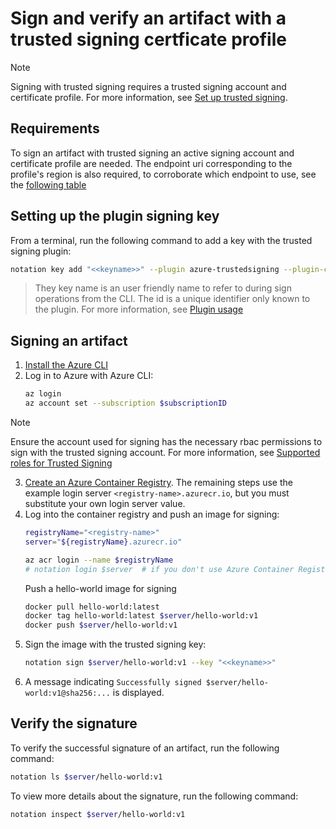 # Sign and verify an artifact with a trusted signing certficate profile

> [!NOTE]
> Signing with trusted signing requires a trusted signing account and certificate profile. For more information, see [Set up trusted signing](https://learn.microsoft.com/en-us/azure/trusted-signing/quickstart).

## Requirements

To sign an artifact with trusted signing an active  signing account and certificate profile are needed. The endpoint uri corresponding to the profile's region is also required, to corroborate which endpoint to use, see the [following table](https://learn.microsoft.com/en-us/azure/trusted-signing/quickstart?tabs=registerrp-portal%2Caccount-portal%2Corgvalidation%2Ccertificateprofile-portal%2Cdeleteresources-portal#azure-regions-that-support-trusted-signing)

## Setting up the plugin signing key

From a terminal, run the following command to add a key with the trusted signing plugin:

```sh
notation key add "<<keyname>>" --plugin azure-trustedsigning --plugin-config accountName="<<trustedSigningAccount>>" --plugin-config certProfile="<<certificateProfile>>" --plugin-config baseUrl="<<endpointUri>>" --id "<<keyid>>"
```

> They key name is an user friendly name to refer to during sign operations from the CLI. The id is a unique identifier only known to the plugin. For more information, see [Plugin usage](https://github.com/notaryproject/specifications/blob/v1.0.0/specs/plugin-extensibility.md#using-a-plugin-for-signing)


## Signing an artifact

1. [Install the Azure CLI](https://learn.microsoft.com/cli/azure/install-azure-cli)
2. Log in to Azure with Azure CLI:
   ```sh
   az login
   az account set --subscription $subscriptionID
   ```
> [!NOTE]
> Ensure the account used for signing has the necessary rbac permissions to sign with the trusted signing account.
> For more information, see [Supported roles for Trusted Signing](https://learn.microsoft.com/en-us/azure/trusted-signing/tutorial-assign-roles#supported-roles-for-trusted-signing)
3. [Create an Azure Container Registry](https://learn.microsoft.com/azure/container-registry/container-registry-get-started-portal?tabs=azure-cli). The remaining steps use the example login server `<registry-name>.azurecr.io`, but you must substitute your own login server value.
4. Log into the container registry and push an image for signing:
   ```sh
   registryName="<registry-name>"
   server="${registryName}.azurecr.io"

   az acr login --name $registryName
   # notation login $server  # if you don't use Azure Container Registry
   ```
   Push a hello-world image for signing
   ```sh
   docker pull hello-world:latest
   docker tag hello-world:latest $server/hello-world:v1
   docker push $server/hello-world:v1
   ```
5. Sign the image with the trusted signing key:
   ```sh
   notation sign $server/hello-world:v1 --key "<<keyname>>"
   ```
6. A message indicating `Successfully signed $server/hello-world:v1@sha256:...` is displayed.


## Verify the signature

To verify the successful signature of an artifact, run the following command:

```sh
notation ls $server/hello-world:v1
```

To view more details about the signature, run the following command:

```sh
notation inspect $server/hello-world:v1
```
